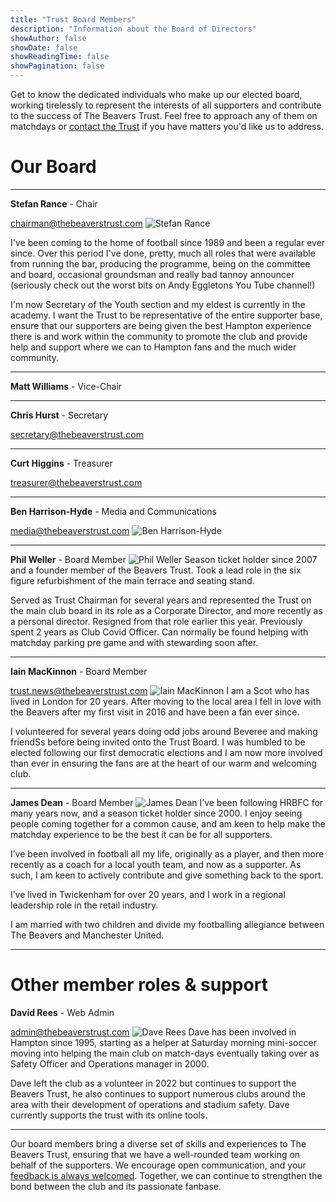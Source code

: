 ```yaml
---
title: "Trust Board Members"
description: "Information about the Board of Directors"
showAuthor: false
showDate: false
showReadingTime: false
showPagination: false
---
```


Get to know the dedicated individuals who make up our elected board, working tirelessly to represent the interests of all supporters and contribute to the success of The Beavers Trust. Feel free to approach any of them on matchdays or [contact the Trust](/contact) if you have matters you'd like us to address.

# Our Board
_________________________________

 **Stefan Rance** - Chair

chairman@thebeaverstrust.com
![Stefan Rance](Stef.png)

I've been coming to the home of football since 1989 and been a regular ever since. Over this period I've done, pretty, much all roles that were available from running the bar, producing the programme, being on the committee and board, occasional groundsman and really bad tannoy announcer (seriously check out the worst bits on Andy Eggletons You Tube channel!)

I'm now Secretary of the Youth section and my eldest is currently in the academy. I want the Trust to be representative of the entire supporter base, ensure that our supporters are being given the best Hampton experience there is and work within the community to promote the club and provide help and support where we can to Hampton fans and the much wider community.

--------------

 **Matt Williams** - Vice-Chair

--------------

 **Chris Hurst** - Secretary

secretary@thebeaverstrust.com

--------------

 **Curt Higgins** - Treasurer

treasurer@thebeaverstrust.com

--------------

 **Ben Harrison-Hyde** - Media and Communications

 media@thebeaverstrust.com
![Ben Harrison-Hyde](Ben.png)

--------------

 **Phil Weller** - Board Member
![Phil Weller](Phil.png)
Season ticket holder since 2007 and a founder member of the Beavers Trust. Took a lead role in the six figure refurbishment of the main terrace and seating stand.

Served as Trust Chairman for several years and represented the Trust on the main club board in its role as a Corporate Director, and more recently as a personal director. Resigned from that role earlier this year. Previously spent 2 years as Club Covid Officer. Can normally be found helping with matchday parking pre game and with stewarding soon after.

--------------

 **Iain MacKinnon** - Board Member
 
 trust.news@thebeaverstrust.com
![Iain MacKinnon](Iain.png)
 I am a Scot who has lived in London for 20 years. After moving to the local area I fell in love with the Beavers after my first visit in 2016 and have been a fan ever since. 
 
 I volunteered for several years doing odd jobs around Beveree and making friendSs before being invited onto the Trust Board. I was humbled to be elected following our first democratic elections and I am now more involved than ever in ensuring the fans are at the heart of our warm and welcoming club.

--------------

 **James Dean** - Board Member
![James Dean](James.png)
I’ve been following HRBFC for many years now, and a season ticket holder since 2000.  I enjoy seeing people coming together for a common cause, and am keen to help make the matchday experience to be the best it can be for all supporters.

I’ve been involved in football all my life, originally as a player, and then more recently as a coach for a local youth team, and now as a supporter.  As such, I am keen to actively contribute and give something back to the sport.

I’ve lived in Twickenham for over 20 years, and I work in a regional leadership role in the retail industry.

I am married with two children and divide my footballing allegiance between The Beavers and Manchester United.

--------------

# Other member roles & support

 **David Rees** - Web Admin

 admin@thebeaverstrust.com
![Dave Rees](Dave.png)
Dave has been involved in Hampton since 1995, starting as a helper at Saturday morning mini-soccer moving into helping the main club on match-days eventually taking over as Safety Officer and Operations manager in 2000. 

Dave left the club as a volunteer in 2022 but continues to support the Beavers Trust, he also continues to support numerous clubs around the area with their development of operations and stadium safety. Dave currently supports the trust with its online tools. 

___________________

Our board members bring a diverse set of skills and experiences to The Beavers Trust, ensuring that we have a well-rounded team working on behalf of the supporters. We encourage open communication, and your [feedback is always welcomed](/contact). Together, we can continue to strengthen the bond between the club and its passionate fanbase.